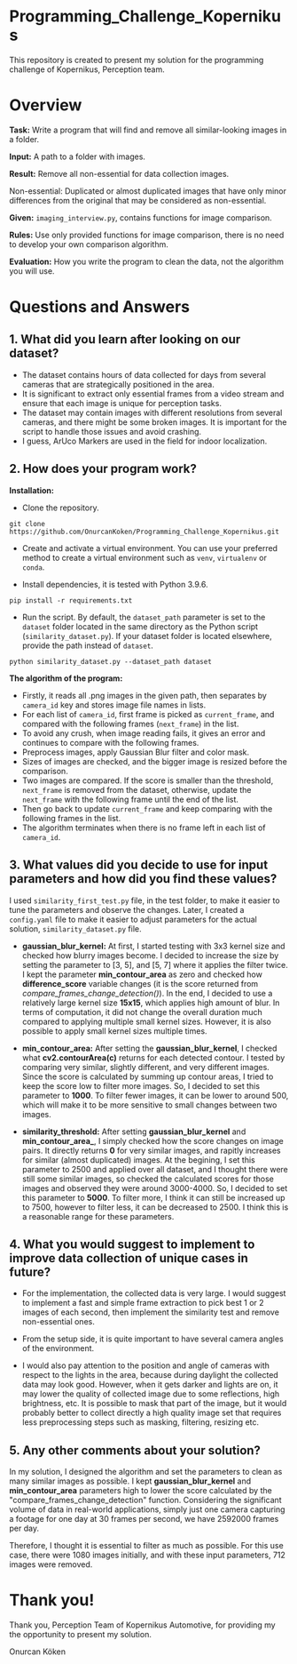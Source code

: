 # Programming_Challenge_Kopernikus
This repository is created to present my solution for the programming challenge of Kopernikus, Perception team.

# Overview

**Task:** Write a program that will find and remove all similar-looking images in a folder.

**Input:** A path to a folder with images.

**Result:** Remove all non-essential for data collection images.

Non-essential: Duplicated or almost duplicated images that have only 
minor differences from the original that may be considered as non-essential.

**Given:** `imaging_interview.py`, contains functions for image comparison.

**Rules:** Use only provided functions for image comparison, there is no need to develop your own comparison algorithm.

**Evaluation:** How you write the program to clean the data, not the algorithm you will use.

# Questions and Answers

## 1. What did you learn after looking on our dataset?

* The dataset contains hours of data collected for days from several cameras that are strategically positioned in the area.
* It is significant to extract only essential frames from a video stream and ensure that each image is unique for perception tasks.
* The dataset may contain images with different resolutions from several cameras, and there might be some broken images. It is important for the script to handle those issues and avoid crashing.
* I guess, ArUco Markers are used in the field for indoor localization. 

## 2. How does your program work?

**Installation:**

- Clone the repository.

```commandline
git clone https://github.com/OnurcanKoken/Programming_Challenge_Kopernikus.git
```

- Create and activate a virtual environment. You can use your preferred method to create a virtual environment such as `venv`, `virtualenv` or `conda`.

- Install dependencies, it is tested with Python 3.9.6.

```commandline
pip install -r requirements.txt
```

- Run the script. By default, the `dataset_path` parameter is set to the `dataset` folder located in the same directory as the Python script (`similarity_dataset.py`). If your dataset folder is located elsewhere, provide the path instead of `dataset`.

```commandline
python similarity_dataset.py --dataset_path dataset
```

**The algorithm of the program:**

* Firstly, it reads all .png images in the given path, then separates by `camera_id` key and stores image file names in lists. 
* For each list of `camera_id`, first frame is picked as `current_frame`, and compared with the following frames (`next_frame`) in the list. 
* To avoid any crush, when image reading fails, it gives an error and continues to compare with the following frames. 
* Preprocess images, apply Gaussian Blur filter and color mask.
* Sizes of images are checked, and the bigger image is resized before the comparison.
* Two images are compared. If the score is smaller than the threshold, `next_frame` is removed from the dataset, otherwise, update the `next_frame` with the following frame until the end of the list.
* Then go back to update `current_frame` and keep comparing with the following frames in the list.
* The algorithm terminates when there is no frame left in each list of `camera_id`.

## 3. What values did you decide to use for input parameters and how did you find these values?

I used `similarity_first_test.py` file, in the test folder, to make it easier to tune the parameters and observe the changes. Later, I created a `config.yaml` file to make it easier to adjust parameters for the actual solution, `similarity_dataset.py` file.

* **gaussian_blur_kernel:** At first, I started testing with 3x3 kernel size and checked how blurry images become. I decided to increase the size by setting the parameter to [3, 5], and [5, 7] where it applies the filter twice. I kept the parameter **min_contour_area** as zero and checked how **difference_score** variable changes (it is the score returned from _compare_frames_change_detection()_). In the end, I decided to use a relatively large kernel size **15x15**, which applies high amount of blur. In terms of computation, it did not change the overall duration much compared to applying multiple small kernel sizes. However, it is also possible to apply small kernel sizes multiple times.

* **min_contour_area:** After setting the **gaussian_blur_kernel**, I checked what **cv2.contourArea(c)** returns for each detected contour. I tested by comparing very similar, slightly different, and very different images. Since the score is calculated by summing up contour areas, I tried to keep the score low to filter more images. So, I decided to set this parameter to **1000**. To filter fewer images, it can be lower to around 500, which will make it to be more sensitive to small changes between two images.

* **similarity_threshold:** After setting **gaussian_blur_kernel** and **min_contour_area_**, I simply checked how the score changes on image pairs. It directly returns **0** for very similar images, and rapitly increases for similar (almost duplicated) images. At the begining, I set this parameter to 2500 and applied over all dataset, and I thought there were still some similar images, so checked the calculated scores for those images and observed they were around 3000-4000. So, I decided to set this parameter to **5000**. To filter more, I think it can still be increased up to 7500, however to filter less, it can be decreased to 2500. I think this is a reasonable range for these parameters.

## 4. What you would suggest to implement to improve data collection of unique cases in future?

* For the implementation, the collected data is very large. I would suggest to implement a fast and simple frame extraction to pick best 1 or 2 images of each second, then implement the similarity test and remove non-essential ones.

* From the setup side, it is quite important to have several camera angles of the environment.

* I would also pay attention to the position and angle of cameras with respect to the lights in the area, because during daylight the collected data may look good. However, when it gets darker and lights are on, it may lower the quality of collected image due to some reflections, high brightness, etc. It is possible to mask that part of the image, but it would probably better to collect directly a high quality image set that requires less preprocessing steps such as masking, filtering, resizing etc.

## 5. Any other comments about your solution?

In my solution, I designed the algorithm and set the parameters to clean as many similar images as possible. I kept **gaussian_blur_kernel** and **min_contour_area** parameters high to lower the score calculated by the "compare_frames_change_detection" function. Considering the significant volume of data in real-world applications, simply just one camera capturing a footage for one day at 30 frames per second, we have 2592000 frames per day.

Therefore, I thought it is essential to filter as much as possible. For this use case, there were 1080 images initially, and with these input parameters, 712 images were removed.

# Thank you!

Thank you, Perception Team of Kopernikus Automotive, for providing my the opportunity to present my solution.

Onurcan Köken